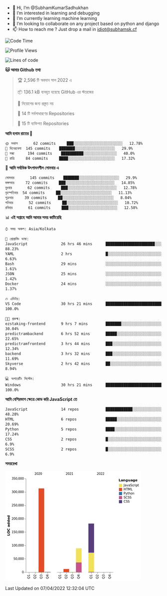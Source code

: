 - 👋 Hi, I’m @SubhamKumarSadhukhan
- 👀 I’m interested in learning and debugging
- 🌱 I’m currently learning machine learning
- 💞️ I’m looking to collaborate on any project based on python and django
- 📫 How to reach me ?
      Just drop a mail in idiot@subhamsk.cf

<!---
SubhamKumarSadhukhan/SubhamKumarSadhukhan is a ✨ special ✨ repository because its `README.md` (this file) appears on your GitHub profile.
You can click the Preview link to take a look at your changes.
--->


<!--START_SECTION:waka-->
![Code Time](http://img.shields.io/badge/Code%20Time-402%20hrs%2056%20mins-blue)

![Profile Views](http://img.shields.io/badge/%E0%A6%AA%E0%A7%8D%E0%A6%B0%E0%A7%8B%E0%A6%AB%E0%A6%BE%E0%A6%87%E0%A6%B2%20%E0%A6%A6%E0%A6%B0%E0%A7%8D%E0%A6%B6%E0%A6%A8-2-blue)

![Lines of code](https://img.shields.io/badge/%E0%A6%B9%E0%A7%8D%E0%A6%AF%E0%A6%BE%E0%A6%B2%E0%A7%8B%20%E0%A6%93%E0%A6%AF%E0%A6%BC%E0%A6%BE%E0%A6%B0%E0%A7%8D%E0%A6%B2%E0%A7%8D%E0%A6%A1%20%E0%A6%A5%E0%A7%87%E0%A6%95%E0%A7%87%20%E0%A6%86%E0%A6%AE%E0%A6%BF%20%E0%A6%B2%E0%A6%BF%E0%A6%96%E0%A7%87%E0%A6%9B%E0%A6%BF-598%20Thousand%20%E0%A6%95%E0%A7%8B%E0%A6%A1%E0%A7%87%E0%A6%B0%20%E0%A6%B2%E0%A6%BE%E0%A6%87%E0%A6%A8-blue)

**🐱 আমার Github তথ্য** 

> 🏆 2,596 টি অবদান সাল 2022 এ
 > 
> 📦 136.1 kB ব্যবহৃত হয়েছে GitHub এর স্টরেজের 
 > 
> 🚫 নিয়োগের জন্য প্রস্তুত নয়
 > 
> 📜 14 টি সর্বসাধারণের Repositories 
 > 
> 🔑 15 টি ব্যক্তিগত Repositories  
 > 
**আমি হলাম রাতের 🦉** 

```text
🌞 সকাল       62 commits     ███░░░░░░░░░░░░░░░░░░░░░░   12.78% 
🌆 দিনেরবেলা  145 commits    ███████░░░░░░░░░░░░░░░░░░   29.9% 
🌃 সন্ধা      194 commits    ██████████░░░░░░░░░░░░░░░   40.0% 
🌙 রাত্রি     84 commits     ████░░░░░░░░░░░░░░░░░░░░░   17.32%

```
📅 **আমি সর্বাধিক উৎপাদনশীল সোমবার এ** 

```text
সোমবার       145 commits    ███████░░░░░░░░░░░░░░░░░░   29.9% 
মঙ্গলবার     72 commits     ███░░░░░░░░░░░░░░░░░░░░░░   14.85% 
বুধবার       62 commits     ███░░░░░░░░░░░░░░░░░░░░░░   12.78% 
বৃহস্পতিবার  54 commits     ██░░░░░░░░░░░░░░░░░░░░░░░   11.13% 
শুক্রবার     39 commits     ██░░░░░░░░░░░░░░░░░░░░░░░   8.04% 
শনিবার       52 commits     ██░░░░░░░░░░░░░░░░░░░░░░░   10.72% 
রবিবার       61 commits     ███░░░░░░░░░░░░░░░░░░░░░░   12.58%

```


📊 **এই সপ্তাহে আমি আমার সময় কাটিয়েছি** 

```text
⌚︎ সময় অঞ্চল: Asia/Kolkata

💬 প্রোগ্রামিং ভাষা: 
JavaScript               26 hrs 46 mins      ██████████████████████░░░   88.23% 
YAML                     2 hrs               █░░░░░░░░░░░░░░░░░░░░░░░░   6.63% 
Bash                     29 mins             ░░░░░░░░░░░░░░░░░░░░░░░░░   1.61% 
JSON                     25 mins             ░░░░░░░░░░░░░░░░░░░░░░░░░   1.42% 
Docker                   24 mins             ░░░░░░░░░░░░░░░░░░░░░░░░░   1.37%

🔥 এডিটর: 
VS Code                  30 hrs 21 mins      █████████████████████████   100.0%

🐱‍💻 প্রকল্ম: 
ezstaking-frontend       9 hrs 7 mins        ███████░░░░░░░░░░░░░░░░░░   30.04% 
predictrambackend        6 hrs 52 mins       █████░░░░░░░░░░░░░░░░░░░░   22.65% 
predictramfrontend       3 hrs 44 mins       ███░░░░░░░░░░░░░░░░░░░░░░   12.34% 
backend                  3 hrs 32 mins       ███░░░░░░░░░░░░░░░░░░░░░░   11.69% 
Skyverse                 2 hrs 42 mins       ██░░░░░░░░░░░░░░░░░░░░░░░   8.94%

💻 অপারেটিং সিস্টেম: 
Windows                  30 hrs 21 mins      █████████████████████████   100.0%

```

**আমি বেশিরভাগ ক্ষেত্রে কোড করি JavaScript তে** 

```text
JavaScript               14 repos            ████████████░░░░░░░░░░░░░   48.28% 
HTML                     6 repos             █████░░░░░░░░░░░░░░░░░░░░   20.69% 
Python                   5 repos             ████░░░░░░░░░░░░░░░░░░░░░   17.24% 
CSS                      2 repos             █░░░░░░░░░░░░░░░░░░░░░░░░   6.9% 
SCSS                     2 repos             █░░░░░░░░░░░░░░░░░░░░░░░░   6.9%

```


**সময়রেখা**

![Chart not found](https://raw.githubusercontent.com/SubhamKumarSadhukhan/SubhamKumarSadhukhan/main/charts/bar_graph.png) 


 Last Updated on 07/04/2022 12:32:04 UTC
<!--END_SECTION:waka-->
